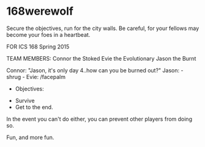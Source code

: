 # 168werewolf
Secure the objectives, run for the city walls. Be careful, for your fellows may become your foes in a heartbeat.

FOR ICS 168 Spring 2015

TEAM MEMBERS:
Connor the Stoked
Evie the Evolutionary
Jason the Burnt 

Connor: "Jason, it's only day 4..how can you be burned out?"
Jason: - shrug -
Evie: /facepalm

- Objectives:
* Survive
* Get to the end.

In the event you can't do either, you can prevent other players from doing so.

Fun, and more fun.
